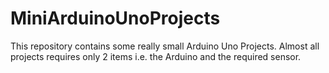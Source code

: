 # MiniArduinoUnoProjects
This repository contains some really small Arduino Uno Projects. Almost all projects requires only 2 items i.e. the Arduino  and the required sensor. 
